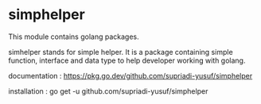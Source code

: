 # simphelper
This module contains golang packages.

simhelper stands for simple helper. It is a package containing simple function, interface and data type to help developer working with golang.

documentation : https://pkg.go.dev/github.com/supriadi-yusuf/simphelper

installation : go get -u github.com/supriadi-yusuf/simphelper


